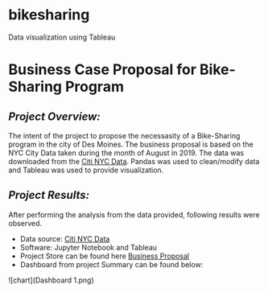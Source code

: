 # bikesharing
Data visualization using Tableau 
# **Business Case Proposal for Bike-Sharing Program**
## ***Project Overview:***
The intent of the project to propose the necessasity of a Bike-Sharing program in the city of Des Moines. The business proposal is based on the NYC City Data taken during the month of August in 2019. The data was downloaded from the [Citi NYC Data](https://ride.citibikenyc.com/system-data). Pandas was used to clean/modify data and Tableau was used to provide visualization. 

## ***Project Results:***
After performing the analysis from the data provided, following results were observed. 
* Data source: [Citi NYC Data](https://ride.citibikenyc.com/system-data) 
* Software: Jupyter Notebook and Tableau 
* Project Store can be found here [Business Proposal](https://public.tableau.com/views/Bikesharing_BusinessCase/Story1?:language=en-US&:display_count=n&:origin=viz_share_link)
* Dashboard from project Summary can be found below:

![chart](Dashboard 1.png) 


